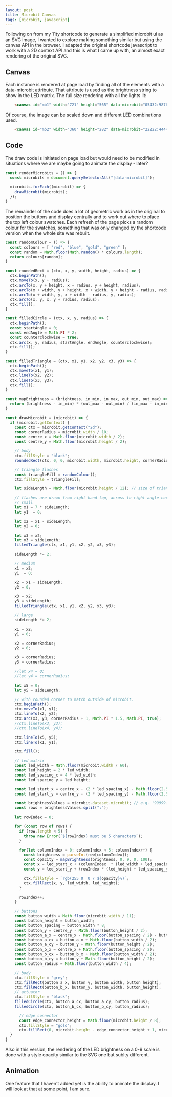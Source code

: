 ```yaml
---
layout: post
title: Microbit Canvas
tags: [microbit, javascript]
---
```


Following on from my 11ty shortcode to generate a simplified microbit ui as an SVG image, I wanted to explore making something 
similar but using the canvas API in the browser. I adapted the original shortcode javascript to work with a 2D context API 
and this is what I came up with, an almost exact rendering of the original SVG.


## Canvas

Each instance is rendered at page load by finding all of the elements with a data-microbit attribute. That attribute is used as the 
brightness string to show in the LED matrix. The full size rendering with all the lights lit:

```html
    <canvas id="mb1" width="721" height="565" data-microbit="05432:98765:99999:99999:99990"></canvas>
```

<canvas id="mb1" width="721" height="565" data-microbit="05432:98765:99999:99999:99990"></canvas>


Of course, the image can be scaled down and different LED combinations used.

```html
    <canvas id="mb2" width="360" height="282" data-microbit="22222:44444:66666:88888:99999"></canvas>
```

<canvas id="mb2" width="360" height="282" data-microbit="22222:44444:66666:88888:99999"></canvas>


## Code

The draw code is initiated on page load but would need to be modified in situations where we are maybe going to 
animate the display - later?

```js
const renderMicrobits = () => {
  const microbits = document.querySelectorAll("[data-microbit]");
  
  microbits.forEach((microbit) => {
    drawMicrobit(microbit);
  });
}
```

The remainder of the code does a lot of geometric work as in the original to position the buttons and display centrally 
and to work out where to place the top left colour swatches. Each refresh of the page picks a random colour for the 
swatches, something that was only changed by the shortcode version when the whole site was rebuilt.

```js
const randomColour = () => {
  const colours = [ "red", "blue", "gold", "green" ];
  const random = Math.floor(Math.random() * colours.length);
  return colours[random];
}

const roundedRect = (ctx, x, y, width, height, radius) => {
  ctx.beginPath();
  ctx.moveTo(x, y + radius);
  ctx.arcTo(x, y + height, x + radius, y + height, radius);
  ctx.arcTo(x + width, y + height, x + width, y + height - radius, radius);
  ctx.arcTo(x + width, y, x + width - radius, y, radius);
  ctx.arcTo(x, y, x, y + radius, radius);
  ctx.fill();
}

const filledCircle = (ctx, x, y, radius) => {
  ctx.beginPath();
  const startAngle = 0;
  const endAngle = Math.PI * 2;
  const counterclockwise = true;
  ctx.arc(x, y, radius, startAngle, endAngle, counterclockwise);
  ctx.fill();
}

const filledTriangle = (ctx, x1, y1, x2, y2, x3, y3) => {
  ctx.beginPath();
  ctx.moveTo(x1, y1);
  ctx.lineTo(x2, y2);
  ctx.lineTo(x3, y3);
  ctx.fill();
}

const mapBrightness = (brightness, in_min, in_max, out_min, out_max) => {
  return (brightness - in_min) * (out_max - out_min) / (in_max - in_min) + out_min;
}

const drawMicrobit = (microbit) => {
  if (microbit.getContext) {
    const ctx = microbit.getContext("2d");
    const cornerRadius = microbit.width / 10;
    const centre_x = Math.floor(microbit.width / 2);
    const centre_y = Math.floor(microbit.height / 2);

    // body
    ctx.fillStyle = "black";
    roundedRect(ctx, 0, 0, microbit.width, microbit.height, cornerRadius);

    // triangle flashes
    const triangleFill = randomColour();
    ctx.fillStyle = triangleFill;

    let sideLength = Math.floor(microbit.height / 12); // size of triangle sides (not hypotenuse)

    // flashes are drawn from right hand top, across to right angle corner, down to bottom, then back across hypotenuse
    // small
    let x1 = 7 * sideLength;
    let y1  = 0;

    let x2 = x1 - sideLength;
    let y2 = 0;

    let x3 = x2;
    let y3 = sideLength;
    filledTriangle(ctx, x1, y1, x2, y2, x3, y3);

    sideLength *= 2;

    // medium
    x1 = x2;
    y1  = 0;

    x2 = x1 - sideLength;
    y2 = 0;

    x3 = x2;
    y3 = sideLength;
    filledTriangle(ctx, x1, y1, x2, y2, x3, y3);

    // large
    sideLength *= 2;

    x1 = x2;
    y1 = 0;

    x2 = cornerRadius;
    y2 = 0;

    x3 = cornerRadius;
    y3 = cornerRadius;

    //let x4 = 0;
    //let y4 = cornerRadius;

    let x5 = 0;
    let y5 = sideLength;

    // with rounded corner to match outside of microbit.
    ctx.beginPath();
    ctx.moveTo(x1, y1);
    ctx.lineTo(x2, y2);
    ctx.arc(x3, y3, cornerRadius + 1, Math.PI * 1.5, Math.PI, true);
    //ctx.lineTo(x3, y3);
    //ctx.lineTo(x4, y4);

    ctx.lineTo(x5, y5);
    ctx.lineTo(x1, y1);

    ctx.fill();

    // led matrix
    const led_width = Math.floor(microbit.width / 60);
    const led_height = 2 * led_width;
    const led_spacing_x = 4 * led_width;
    const led_spacing_y = led_height;

    const led_start_x = centre_x - (2 * led_spacing_x) - Math.floor(2.5 * led_width);
    const led_start_y = centre_y - (2 * led_spacing_y) - Math.floor(2.5 * led_height);

    const brightnessValues = microbit.dataset.microbit; // e.g. '99999:99999:99999:99999:99999'; // elem.getAttribute('data-microbit')
    const rows = brightnessValues.split(":");

    let rowIndex = 0;

    for (const row of rows) { 
      if (row.length < 5) {
        throw new Error(`${rowIndex} must be 5 characters`);
      }

      for(let columnIndex = 0; columnIndex < 5; columnIndex++) {
        const brightness = parseInt(row[columnIndex]);
        const opacity = mapBrightness(brightness, 0, 9, 0, 100);
        const x = led_start_x + (columnIndex  * (led_width + led_spacing_x));
        const y = led_start_y + (rowIndex * (led_height + led_spacing_y));

        ctx.fillStyle = `rgb(255 0  0 / ${opacity}%)`;
        ctx.fillRect(x, y, led_width, led_height);
      }

      rowIndex++;
    }

    // buttons
    const button_width = Math.floor(microbit.width / 11);
    const button_height = button_width;
    const button_spacing = button_width * 8;
    const button_y = centre_y - Math.floor(button_height / 2);
    const button_a_x = centre_x - Math.floor(button_spacing / 2) - button_width;
    const button_a_cx = button_a_x + Math.floor(button_width / 2);
    const button_a_cy = button_y + Math.floor(button_height / 2);
    const button_b_x = centre_x + Math.floor(button_spacing / 2);
    const button_b_cx = button_b_x + Math.floor(button_width / 2);
    const button_b_cy = button_y + Math.floor(button_height / 2);
    const button_radius = Math.floor(button_width / 4);

    // body
    ctx.fillStyle = "grey";
    ctx.fillRect(button_a_x, button_y, button_width, button_height);
    ctx.fillRect(button_b_x, button_y, button_width, button_height);
    // actuator
    ctx.fillStyle = "black";
    filledCircle(ctx, button_a_cx, button_a_cy, button_radius);
    filledCircle(ctx, button_b_cx, button_b_cy, button_radius);

      // edge connector
      const edge_connector_height = Math.floor(microbit.height / 8);
      ctx.fillStyle = "gold";
      ctx.fillRect(0, microbit.height - edge_connector_height + 1, microbit.width, edge_connector_height);
  }
}
```

Also in this version, the rendering of the LED brightness on a 0-9 scale is done with a style opacity similar to the SVG one 
but sublty different.


## Animation

One feature that I haven't added yet is the ability to animate the display. I will look at that 
at some point, I am sure. 
